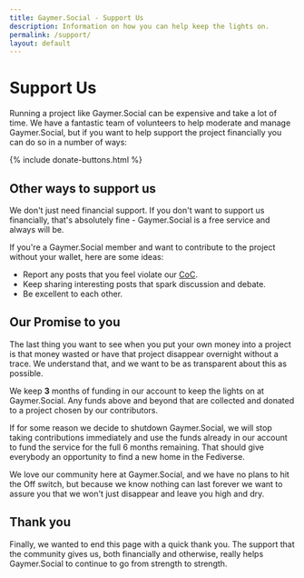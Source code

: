 ```yaml
---
title: Gaymer.Social - Support Us
description: Information on how you can help keep the lights on.
permalink: /support/
layout: default
---
```

# Support Us

Running a project like Gaymer.Social can be expensive and take a lot of time. We have a fantastic team of volunteers to help moderate and manage Gaymer.Social, but if you want to help support the project financially you can do so in a number of ways:

{% include donate-buttons.html %}

## Other ways to support us

We don't just need financial support. If you don't want to support us financially, that's absolutely fine - Gaymer.Social is a free service and always will be.

If you're a Gaymer.Social member and want to contribute to the project without your wallet, here are some ideas:

*   Report any posts that you feel violate our [CoC](/coc/).
*   Keep sharing interesting posts that spark discussion and debate.
*   Be excellent to each other.

## Our Promise to you

The last thing you want to see when you put your own money into a project is that money wasted or have that project disappear overnight without a trace. We understand that, and we want to be as transparent about this as possible.

We keep **3** months of funding in our account to keep the lights on at Gaymer.Social. Any funds above and beyond that are collected and donated to a project chosen by our contributors.

If for some reason we decide to shutdown Gaymer.Social, we will stop taking contributions immediately and use the funds already in our account to fund the service for the full 6 months remaining. That should give everybody an opportunity to find a new home in the Fediverse.

We love our community here at Gaymer.Social, and we have no plans to hit the Off switch, but because we know nothing can last forever we want to assure you that we won't just disappear and leave you high and dry.

## Thank you

Finally, we wanted to end this page with a quick thank you. The support that the community gives us, both financially and otherwise, really helps Gaymer.Social to continue to go from strength to strength.
